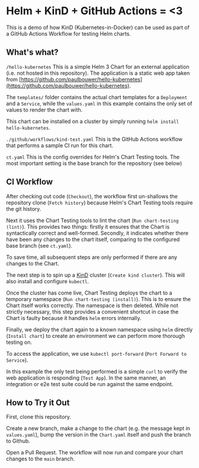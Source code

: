 # Helm + KinD + GitHub Actions = <3

This is a demo of how KinD (Kubernetes-in-Docker) can be used as part of a GitHub Actions
Workflow for testing Helm charts.

## What's what?

`/hello-kubernetes`
This is a simple Helm 3 Chart for an external application (i.e. not hosted in this repository).
The application is a static web app taken from [https://github.com/paulbouwer/hello-kubernetes](https://github.com/paulbouwer/hello-kubernetes).

The `templates/` folder contains the actual chart templates for a `Deployment` and a `Service`, while the `values.yaml`
in this example contains the only set of values to render the chart with.

This chart can be installed on a cluster by simply running `helm install hello-kubernetes`.


`./github/workflows/kind-test.yaml`
This is the GitHub Actions workflow that performs a sample CI run for this chart.


`ct.yaml`
This is the config overrides for Helm's Chart Testing tools. The most important setting is the base branch for the
repository (see below)

## CI Workflow

After checking out code (`Checkout`), the workflow first un-shallows the repository clone (`Fetch history`) because Helm's
Chart Testing tools require the git history.

Next it uses the Chart Testing tools to lint the chart (`Run chart-testing (lint)`). This provides two things: firstly it
ensures that the Chart is syntactically correct and well-formed. Secondly, it indicates whether there have been any
changes to the chart itself, comparing to the configured base branch (see `ct.yaml`).

To save time, all subsequent steps are only performed if there are any changes to the Chart.

The next step is to spin up a [KinD](https://kind.sigs.k8s.io/docs/user/quick-start/) cluster (`Create kind cluster`).
This will also install and configure `kubectl`.

Once the cluster has come live, Chart Testing deploys the chart to a temporary namespace (`Run chart-testing (install)`). This is to ensure the Chart itself works correctly. The namespace is then deleted. While not strictly necessary, this step provides a convenient shortcut in case the Chart is faulty because it handles `helm` errors internally.

Finally, we deploy the chart again to a known namespace using `helm` directly (`Install chart`) to create an environment
we can perform more thorough testing on.

To access the application, we use `kubectl port-forward` (`Port Forward to Service`).

In this example the only test being performed is a simple `curl` to verify the web application is responding (`Test App`).
In the same manner, an integration or e2e test suite could be run against the same endpoint.

## How to Try it Out

First, clone this repository.

Create a new branch, make a change to the chart (e.g. the message kept in `values.yaml`), bump the version in the
`Chart.yaml` itself and push the branch to Github.

Open a Pull Request. The workflow will now run and compare your chart changes to the `main` branch.
